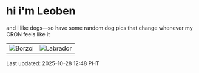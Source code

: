 # hi i'm Leoben

and i like dogs—so have some random dog pics that change whenever my CRON feels like it

|  |  |
|--------|----------|
| ![Borzoi](https://random-dog-vercel.vercel.app/api/random-borzoi?v=1761626916) | ![Labrador](https://random-dog-vercel.vercel.app/api/random-labrador?v=1761626916) |

Last updated: 2025-10-28 12:48 PHT
